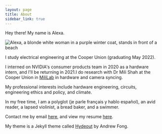 ```yaml
---
layout: page
title: About
sidebar_link: true
---
```



Hey there! My name is Alexa.

![Alexa, a blonde white woman in a purple winter coat, stands in front of a beach](/assets/images/alexainrockaway.jpg)

I study electrical engineering at the Cooper Union (graduating May 2022).

I interned on NVIDIA's consumer products team in 2020 as a hardware intern, and I'll be returning in 2021.I do research with Dr Mili Shah at the Cooper Union in [MiliLab](http://faculty.cooper.edu/mili/miliLab/index.html) in hardware and camera syncing.

My professional interests include hardware engineering, circuits, engineering ethics and policy, and climate.

In my free time, I am a polyglot (je parle français y hablo español), an avid reader, a lapsed violinist, a bread baker, and a swimmer.


Contact me by email [here](mailto:alexajakob@tutanota.com), and view my resume [here](https://drive.google.com/file/d/1n5j3sZ5Abm2q9HjkQ7WAPXKQ4y1o-Co-/view?usp=sharing).

My theme is a Jekyll theme called <a href="https://github.com/fongandrew/hydeout">Hydeout</a> by Andrew Fong.
